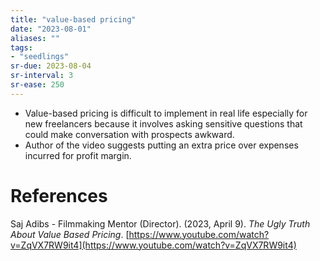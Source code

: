 ```yaml
---
title: "value-based pricing"
date: "2023-08-01"
aliases: ""
tags:
- "seedlings"
sr-due: 2023-08-04
sr-interval: 3
sr-ease: 250
---
```


- Value-based pricing is difficult to implement in real life especially for new freelancers because it involves asking sensitive questions that could make conversation with prospects awkward.
- Author of the video suggests putting an extra price over expenses incurred for profit margin.

# References

Saj Adibs - Filmmaking Mentor (Director). (2023, April 9). _The Ugly Truth About Value Based Pricing_. [https://www.youtube.com/watch?v=ZqVX7RW9it4](https://www.youtube.com/watch?v=ZqVX7RW9it4)